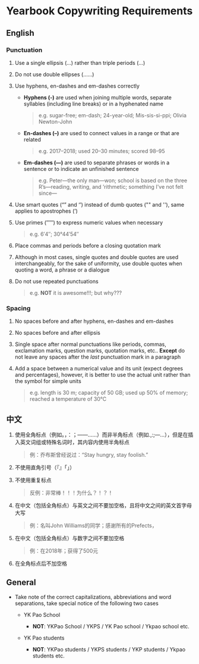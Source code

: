 # Yearbook Copywriting Requirements

## English

### Punctuation

1. Use a single ellipsis (…) rather than triple periods (...)

2. Do not use double ellipses (……)

3. Use hyphens, en-dashes and em-dashes correctly
    - **Hyphens (-)** are used when joining multiple words, separate syllables (including line breaks) or in a hyphenated name
      > e.g. sugar-free; em-dash; 24-year-old; Mis-sis-si-ppi; Olivia Newton-John
  
    - **En-dashes (–)** are used to connect values in a range or that are related
      > e.g. 2017–2018; used 20–30 minutes; scored 98–95
  
    - **Em-dashes (—)** are used to separate phrases or words in a sentence or to indicate an unfinished sentence
      > e.g. Peter—the only man—won; school is based on the three R’s—reading, writing, and ’rithmetic; something I've not felt since—

4. Use smart quotes (“” and ‘’) instead of dumb quotes ("" and ''), same applies to apostrophes (’)

5. Use primes (′″‴) to express numeric values when necessary
    > e.g. 6′4″; 30°44′54″
    
6. Place commas and periods before a closing quotation mark

7. Although in most cases, single quotes and double quotes are used interchangeably, for the sake of uniformity, use double quotes when quoting a word, a phrase or a dialogue

8. Do not use repeated punctuations
    > e.g. **NOT** it is awesome!!!; but why???

### Spacing

1. No spaces before and after hyphens, en-dashes and em-dashes

2. No spaces before and after ellipsis

3. Single space after normal punctuations like periods, commas, exclamation marks, question marks, quotation marks, etc.. **Except** do not leave any spaces after the *last* punctuation mark in a paragraph

4. Add a space between a numerical value and its unit (expect degrees and percentages), however, it is better to use the actual unit rather than the symbol for simple units
    > e.g. length is 30 m; capacity of 50 GB; used up 50% of memory; reached a temperature of 30℃


## 中文

1. 使用全角标点（例如。，：；——……）而非半角标点（例如.,:;—…），但是在插入英文词组或特殊名词时，其内容内使用半角标点
    > 例：乔布斯曾经说过：“Stay hungry, stay foolish.”

2. 不使用直角引号（『』「」）

3. 不使用重复标点
    > 反例：非常棒！！！为什么？！？！
    
4. 在中文（包括全角标点）与英文之间不要加空格，且将中文之间的英文首字母大写
    > 例：名叫John Williams的同学；感谢所有的Prefects，

5. 在中文（包括全角标点）与数字之间不要加空格
    > 例：在2018年；获得了500元

6. 在全角标点后不加空格


## General

- Take note of the correct capitalizations, abbreviations and word separations, take special notice of the following two cases

  - YK Pao School
    - **NOT**: YKPao School / YKPS / YK Pao school / Ykpao school etc.

  - YK Pao students
    - **NOT**: YKPao students / YKPS students / YKP students / Ykpao students etc.
